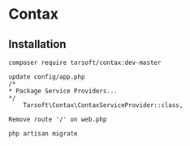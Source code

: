 # Contax


## Installation

    composer require tarsoft/contax:dev-master  
    
    update config/app.php
    /*
    * Package Service Providers...
    */
        Tarsoft\Contax\ContaxServiceProvider::class,
            
    Remove route '/' on web.php

    php artisan migrate
    
    
